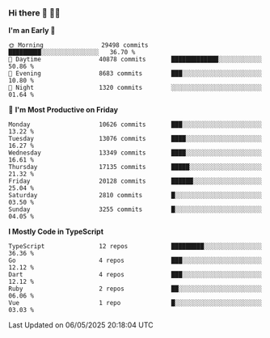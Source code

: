 ### Hi there 👋 🧑‍💻



<!--START_SECTION:waka-->
**I'm an Early 🐤** 

```text
🌞 Morning                29498 commits       █████████░░░░░░░░░░░░░░░░   36.70 % 
🌆 Daytime                40878 commits       █████████████░░░░░░░░░░░░   50.86 % 
🌃 Evening                8683 commits        ███░░░░░░░░░░░░░░░░░░░░░░   10.80 % 
🌙 Night                  1320 commits        ░░░░░░░░░░░░░░░░░░░░░░░░░   01.64 % 
```
📅 **I'm Most Productive on Friday** 

```text
Monday                   10626 commits       ███░░░░░░░░░░░░░░░░░░░░░░   13.22 % 
Tuesday                  13076 commits       ████░░░░░░░░░░░░░░░░░░░░░   16.27 % 
Wednesday                13349 commits       ████░░░░░░░░░░░░░░░░░░░░░   16.61 % 
Thursday                 17135 commits       █████░░░░░░░░░░░░░░░░░░░░   21.32 % 
Friday                   20128 commits       ██████░░░░░░░░░░░░░░░░░░░   25.04 % 
Saturday                 2810 commits        █░░░░░░░░░░░░░░░░░░░░░░░░   03.50 % 
Sunday                   3255 commits        █░░░░░░░░░░░░░░░░░░░░░░░░   04.05 % 
```


**I Mostly Code in TypeScript** 

```text
TypeScript               12 repos            █████████░░░░░░░░░░░░░░░░   36.36 % 
Go                       4 repos             ███░░░░░░░░░░░░░░░░░░░░░░   12.12 % 
Dart                     4 repos             ███░░░░░░░░░░░░░░░░░░░░░░   12.12 % 
Ruby                     2 repos             ██░░░░░░░░░░░░░░░░░░░░░░░   06.06 % 
Vue                      1 repo              █░░░░░░░░░░░░░░░░░░░░░░░░   03.03 % 
```




 Last Updated on 06/05/2025 20:18:04 UTC
<!--END_SECTION:waka-->


